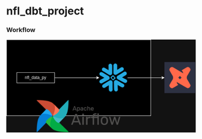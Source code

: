 # nfl_dbt_project

### Workflow

![diagram.png](https://github.com/NisoomV/nfl_dbt_project/blob/91705de1692ca647f6237d0651c57e2060cb5c17/diagram.png)
